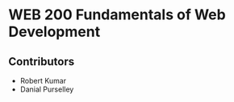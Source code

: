 <h1> WEB 200 Fundamentals of Web Development </h1>
<h2> Contributors </h2>
<ul>
  <li>Robert Kumar</li>
  <li>Danial Purselley</li>
</ul>
